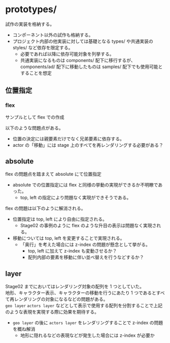 # prototypes/

試作の実装を格納する。

- コンポーネント以外の試作も格納する。
- プロジェクト内部の他実装に対しては基礎となる types/ や共通実装の styles/ など依存を限定する。
  - 必要であれば以降に依存可能対象を列挙する。
  - 共通実装になるものは components/ 配下に移行するが、 components/ad/ 配下に移動したものは samples/ 配下でも使用可能とすることを想定

## 位置指定

### flex

サンプルとして flex での作成

以下のような問題点がある。

- 位置の決定には親要素だけでなく兄弟要素に依存する。
- actor の「移動」には stage 上のすべてを再レンダリングする必要がある？

## absolute

flex の問題点を踏まえて absolute にて位置指定

- absolute での位置指定には flex と同様の挙動の実現ができるか不明瞭であった。
  - top, left の指定により問題なく実現ができそうである。

flex の問題は以下のように解消される。

- 位置指定は top, left により自由に指定される。
  - Stage02 の事例のように flex のような升目の表示は問題なく実現される。
- 移動については top, left を変更することで実現される。
  - 「奥行」を考えた場合には z-index の問題が懸念として挙がる。
    - top, left に加えて z-index も変動させるか？
    - 配列内部の要素を移動に伴い並べ替えを行うなどするか？

## layer

Stage02 までにおいてはレンダリング対象の配列を 1 つとしていた。\
地形、キャラクター表示、キャラクターの移動を行うにあたり 1 つであるとすべて再レンダリングの対象になるなどの問題がある。\
`geo layer` `actors layer` などとして表示で使用する配列を分割することで上記のような表現を実現する際に効果を期待する。

- `geo layer` の後に `actors layer` をレンダリングすることで z-index の問題を概ね解消
  - 地形に隠れるなどの表現などが発生した場合には z-index が必要か
